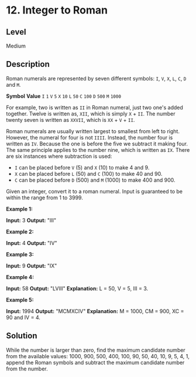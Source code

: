 # 12. Integer to Roman
## Level
Medium

## Description
Roman numerals are represented by seven different symbols: `I`, `V`, `X`, `L`, `C`, `D` and `M`.

**Symbol**       **Value**
`I`             `1`
`V`             `5`
`X`             `10`
`L`             `50`
`C`             `100`
`D`             `500`
`M`             `1000`

For example, two is written as `II` in Roman numeral, just two one's added together. Twelve is written as, `XII`, which is simply `X` + `II`. The number twenty seven is written as `XXVII`, which is `XX` + `V` + `II`.

Roman numerals are usually written largest to smallest from left to right. However, the numeral for four is not `IIII`. Instead, the number four is written as `IV`. Because the one is before the five we subtract it making four. The same principle applies to the number nine, which is written as `IX`. There are six instances where subtraction is used:

* `I` can be placed before `V` (5) and `X` (10) to make 4 and 9.
* `X` can be placed before `L` (50) and `C` (100) to make 40 and 90.
* `C` can be placed before `D` (500) and `M` (1000) to make 400 and 900.

Given an integer, convert it to a roman numeral. Input is guaranteed to be within the range from 1 to 3999.

**Example 1:**

**Input:** 3
**Output:** "III"

**Example 2:**

**Input:** 4
**Output:** "IV"

**Example 3:**

**Input:** 9
**Output:** "IX"

**Example 4:**

**Input:** 58
**Output:** "LVIII"
**Explanation:** L = 50, V = 5, III = 3.

**Example 5:**

**Input:** 1994
**Output:** "MCMXCIV"
**Explanation:** M = 1000, CM = 900, XC = 90 and IV = 4.

## Solution
While the number is larger than zero, find the maximum candidate number from the available values: 1000, 900, 500, 400, 100, 90, 50, 40, 10, 9, 5, 4, 1, append the Roman symbols and subtract the maximum candidate number from the number.